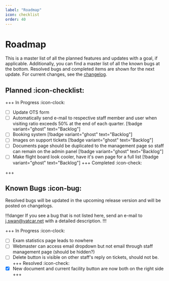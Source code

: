 ```yaml
---
label: "Roadmap"
icon: checklist
order: 40
---
```


# Roadmap

This is a master list of all the planned features and updates with a goal, if applicable. Additionally, you can find a master list of all the known bugs at the bottom. Resolved bugs and completed items are shown for the next update. For current changes, see the [changelog](/changelog).

## Planned :icon-checklist:

+++ In Progress :icon-clock:
- [ ] Update OTS form
- [ ] Automatically send e-mail to respective staff member and user when visiting ratio exceeds 50% at the end of each quarter. [!badge variant="ghost" text="Backlog"]
- [ ] Booking system [!badge variant="ghost" text="Backlog"]
- [ ] Images on support tickets [!badge variant="ghost" text="Backlog"]
- [ ] Documents page should be duplicated to the management page so staff can remain on the admin panel [!badge variant="ghost" text="Backlog"]
- [ ] Make flight board look cooler, have it's own page for a full list [!badge variant="ghost" text="Backlog"]
+++ Completed :icon-check:

+++

## Known Bugs :icon-bug:

Resolved bugs will be updated in the upcoming release version and will be posted on changelogs.

!!!danger
If you see a bug that is not listed here, send an e-mail to j.swan@vatcar.net with a detailed description.
!!!

+++ In Progress :icon-clock:
- [ ] Exam statistics page leads to nowhere
- [ ] Webmaster can access email dropdown but not email through staff management page (should be hidden?)
- [ ] Delete button is visible on other staff's reply on tickets, should not be.
+++ Resolved :icon-check:
- [x] New document and current facility button are now both on the right side
+++